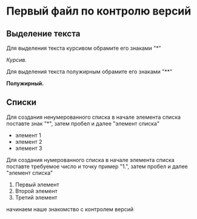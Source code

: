 # Первый файл по контролю версий 

## Выделение текста 
Для выделения текста курсивом обрамите его знаками "*"

*Курсив.*

Для выделения текста полужирным обрамите его знаками "**"

**Полужирный.**

## Списки 
Для создания ненумерованного списка в начале элемента списка поставте знак "*", затем пробел и далее "элемент списка" 

* элемент 1
* элемент 2
* элемент 3

Для создания нумерованного списка в начале элемента списка поставте требуемое число и точку пример "1.", затем пробел и далее "элемент списка" 

1. Первый элемент 
2. Второй элемент 
3. Третий элемент


начинаем наше знакомство с контролем версий
 